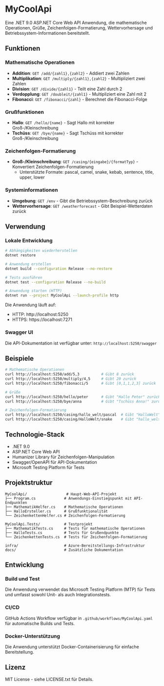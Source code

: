 # MyCoolApi

Eine .NET 9.0 ASP.NET Core Web API Anwendung, die mathematische Operationen, Grüße, Zeichenfolgen-Formatierung, Wettervorhersage und Betriebssystem-Informationen bereitstellt.

## Funktionen

### Mathematische Operationen
- **Addition**: `GET /add/{zahl1},{zahl2}` - Addiert zwei Zahlen
- **Multiplikation**: `GET /multiply/{zahl1},{zahl2}` - Multipliziert zwei Zahlen  
- **Division**: `GET /divide/{zahl1}` - Teilt eine Zahl durch 2
- **Verdopplung**: `GET /doubleit/{zahl1}` - Multipliziert eine Zahl mit 2
- **Fibonacci**: `GET /fibonacci/{zahl}` - Berechnet die Fibonacci-Folge

### Grußfunktionen
- **Hallo**: `GET /hello/{name}` - Sagt Hallo mit korrekter Groß-/Kleinschreibung
- **Tschüss**: `GET /bye/{name}` - Sagt Tschüss mit korrekter Groß-/Kleinschreibung

### Zeichenfolgen-Formatierung
- **Groß-/Kleinschreibung**: `GET /casing/{eingabe}/{formatTyp}` - Konvertiert Zeichenfolgen-Formatierung
  - Unterstützte Formate: pascal, camel, snake, kebab, sentence, title, upper, lower

### Systeminformationen
- **Umgebung**: `GET /env` - Gibt die Betriebssystem-Beschreibung zurück
- **Wettervorhersage**: `GET /weatherforecast` - Gibt Beispiel-Wetterdaten zurück

## Verwendung

### Lokale Entwicklung
```bash
# Abhängigkeiten wiederherstellen
dotnet restore

# Anwendung erstellen
dotnet build --configuration Release --no-restore

# Tests ausführen
dotnet test --configuration Release --no-build

# Anwendung starten (HTTP)
dotnet run --project MyCoolApi --launch-profile http
```

Die Anwendung läuft auf:
- HTTP: http://localhost:5250
- HTTPS: https://localhost:7271

### Swagger UI
Die API-Dokumentation ist verfügbar unter: `http://localhost:5250/swagger`

## Beispiele

```bash
# Mathematische Operationen
curl http://localhost:5250/add/5,3          # Gibt 8 zurück
curl http://localhost:5250/multiply/4,5     # Gibt 20 zurück
curl http://localhost:5250/fibonacci/5      # Gibt [0,1,1,2,3] zurück

# Grüße
curl http://localhost:5250/hello/peter      # Gibt "Hallo Peter" zurück
curl http://localhost:5250/bye/anna         # Gibt "Tschüss Anna!" zurück

# Zeichenfolgen-Formatierung
curl http://localhost:5250/casing/hallo_welt/pascal  # Gibt "HalloWelt" zurück
curl http://localhost:5250/casing/HalloWelt/snake    # Gibt "hallo_welt" zurück
```

## Technologie-Stack

- .NET 9.0
- ASP.NET Core Web API
- Humanizer Library für Zeichenfolgen-Manipulation
- Swagger/OpenAPI für API-Dokumentation
- Microsoft Testing Platform für Tests

## Projektstruktur

```
MyCoolApi/                  # Haupt-Web-API-Projekt
├── Program.cs             # Anwendungs-Einstiegspunkt mit API-Endpunkten
├── MathematikHelfer.cs    # Mathematische Operationen
├── HalloErsteller.cs      # Grußfunktionalität
└── ZeichenkettenHelfer.cs # Zeichenfolgen-Formatierung

MyCoolApi.Tests/           # Testprojekt
├── MathematikTests.cs     # Tests für mathematische Operationen
├── HalloTests.cs          # Tests für Grußendpunkte
└── ZeichenkettenTests.cs  # Tests für Zeichenfolgen-Formatierung

infra/                     # Azure-Bereitstellungs-Infrastruktur
docs/                      # Zusätzliche Dokumentation
```

## Entwicklung

### Build und Test
Die Anwendung verwendet das Microsoft Testing Platform (MTP) für Tests und umfasst sowohl Unit- als auch Integrationstests.

### CI/CD
GitHub Actions Workflow verfügbar in `.github/workflows/MyCoolApi.yaml` für automatische Builds und Tests.

### Docker-Unterstützung
Die Anwendung unterstützt Docker-Containerisierung für einfache Bereitstellung.

## Lizenz

MIT License - siehe LICENSE.txt für Details.